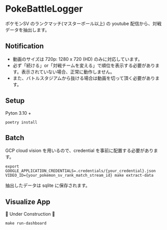 # PokeBattleLogger

ポケモンSV のランクマッチ(マスターボール以上) の youtube 配信から、対戦データを抽出します。

## Notification

- 動画のサイズは 720p: 1280 x 720 (HD) のみに対応しています。
- 必ず「続ける」or「対戦チームを変える」で順位を表示する必要があります。表示されていない場合、正常に動作しません。
- また、バトルスタジアムから抜ける場合は動画を切って頂く必要があります。

## Setup

Pyton 3.10 +

```
poetry install
```

## Batch

GCP cloud vision を用いるので、credential を事前に配置する必要があります。

```
export GOOGLE_APPLICATION_CREDENTIALS=.credentials/{your_credential}.json
VIDEO_ID={your_pokemon_sv_rank_match_stream_id} make extract-data
```

抽出したデータは sqlite に保存されます。

## Visualize App

🚧 Under Construction 🚧

```
make run-dashboard
```
